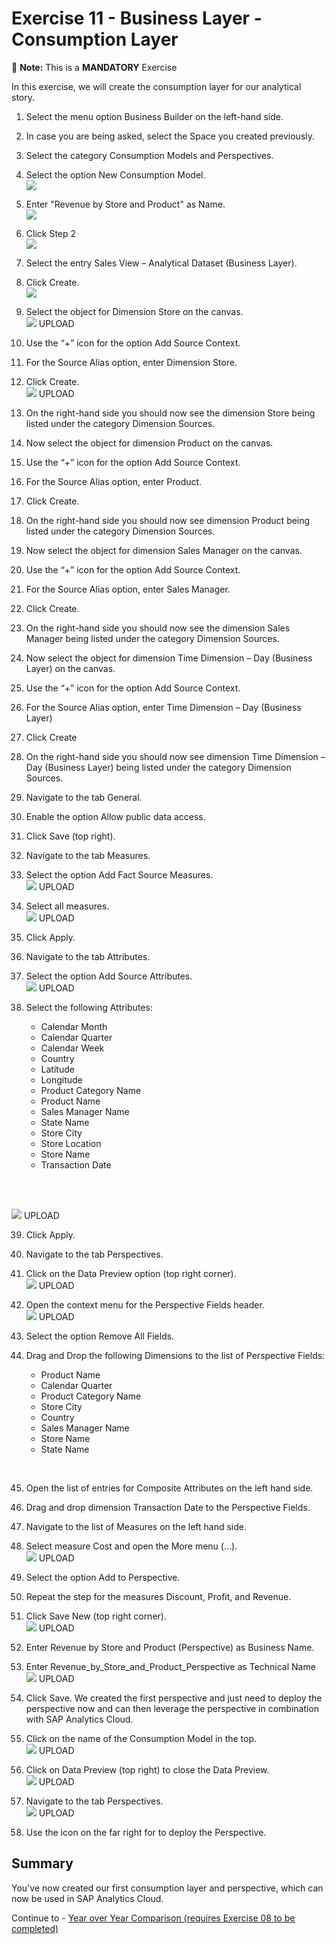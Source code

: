 # Exercise 11 - Business Layer - Consumption Layer

:memo: **Note:** This is a <strong>MANDATORY</strong>  Exercise

In this exercise, we will create the consumption layer for our analytical story.

1. Select the menu option Business Builder on the left-hand side.
2. In case you are being asked, select the Space you created previously.
3. Select the category Consumption Models and Perspectives.
4. Select the option New Consumption Model.
<br>![](images/00_00_0150.png) 

5. Enter "Revenue by Store and Product" as Name.
<br>![](images/00_00_0151.png) 

6. Click Step 2
<br>![](images/00_00_0152.png) 

7. Select the entry Sales View – Analytical Dataset (Business Layer).
8. Click Create.
<br>![](images/00_00_0153.png) 

9. Select the object for Dimension Store on the canvas.
<br>![](images/00_00_0154.png) UPLOAD

10. Use the “+” icon for the option Add Source Context.
11. For the Source Alias option, enter Dimension Store.
12. Click Create.
<br>![](images/00_00_0155.png) UPLOAD

13. On the right-hand side you should now see the dimension Store being listed under the category Dimension
Sources.
14. Now select the object for dimension Product on the canvas.
15. Use the “+” icon for the option Add Source Context.
16. For the Source Alias option, enter Product.
17. Click Create.
18. On the right-hand side you should now see dimension Product being listed under the category Dimension
Sources.
19. Now select the object for dimension Sales Manager on the canvas.
20. Use the “+” icon for the option Add Source Context.
21. For the Source Alias option, enter Sales Manager.
22. Click Create.
23. On the right-hand side you should now see the dimension Sales Manager being listed under the category
Dimension Sources.
24. Now select the object for dimension Time Dimension – Day (Business Layer) on the canvas.
25. Use the “+” icon for the option Add Source Context.
26. For the Source Alias option, enter Time Dimension – Day (Business Layer)
27. Click Create
28. On the right-hand side you should now see dimension Time Dimension – Day (Business Layer) being listed
under the category Dimension Sources.
29. Navigate to the tab General.
30. Enable the option Allow public data access.
31. Click Save (top right).
32. Navigate to the tab Measures.
33. Select the option Add Fact Source Measures.
<br>![](images/00_00_0157.png) UPLOAD

34. Select all measures.
<br>![](images/00_00_0158.png) UPLOAD

35. Click Apply.
36. Navigate to the tab Attributes.
37. Select the option Add Source Attributes.
<br>![](images/00_00_0159.png) UPLOAD

38. Select the following Attributes:<br><ul><li>Calendar Month</li><li>Calendar Quarter</li><li>Calendar Week</li><li>Country</li><li>Latitude</li><li>Longitude</li><li>Product Category Name</li><li>Product Name</li><li>Sales Manager Name</li><li>State Name</li><li>Store City</li><li>Store Location</li><li>Store Name</li><li>Transaction Date
<br>

<br>![](images/00_00_0160.png) UPLOAD

39. Click Apply.
40. Navigate to the tab Perspectives.
41. Click on the Data Preview option (top right corner).
<br>![](images/00_00_0161.png) UPLOAD

42. Open the context menu for the Perspective Fields header.
<br>![](images/00_00_0162.png) UPLOAD

43. Select the option Remove All Fields.
44. Drag and Drop the following Dimensions to the list of Perspective Fields:<br><ul><li>Product Name</li><li>Calendar Quarter</li><li>Product Category Name</li><li>Store City</li><li>Country</li><li>Sales Manager Name</li><li>Store Name</li><li>State Name
<br>

45. Open the list of entries for Composite Attributes on the left hand side.
46. Drag and drop dimension Transaction Date to the Perspective Fields.
47. Navigate to the list of Measures on the left hand side.
48. Select measure Cost and open the More menu (…).
<br>![](images/00_00_0163.png) UPLOAD

49. Select the option Add to Perspective.
50. Repeat the step for the measures Discount, Profit, and Revenue.
51. Click Save New (top right corner).
<br>![](images/00_00_0164.png) UPLOAD

52. Enter Revenue by Store and Product (Perspective) as Business Name.
53. Enter Revenue_by_Store_and_Product_Perspective as Technical Name
<br>![](images/00_00_0165.png) UPLOAD

54. Click Save.
We created the first perspective and just need to deploy the perspective now and can then leverage the
perspective in combination with SAP Analytics Cloud.
55. Click on the name of the Consumption Model in the top.
<br>![](images/00_00_0166.png) UPLOAD

56. Click on Data Preview (top right) to close the Data Preview.
<br>![](images/00_00_0167.png) UPLOAD

57. Navigate to the tab Perspectives.
<br>![](images/00_00_0168.png) UPLOAD

58. Use the icon on the far right for to deploy the Perspective.


## Summary

You've now created our first consumption layer and perspective, which can now be used in SAP Analytics Cloud.

Continue to - [Year over Year Comparison (requires Exercise 08 to be completed) ](../ex12/README.md)

